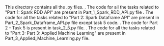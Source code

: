 This directory contains all the .py files.
.
The code for all the tasks related to "Part 1: Spark RDD API" are present in Part_1_Spark_RDD_API.py file
.
The code for all the tasks related to "Part 2: Spark Dataframe API" are present in Part_2_Spark_Dataframe_API.py file except task 5 code.
.
The code for Part 2 - Task 5 is present in task_2_5.py file.
.
The code for all the tasks related to "Part 3: Part 3: Applied Machine Learning" are present in Part_3_Applied_Machine_Learning.py file.
